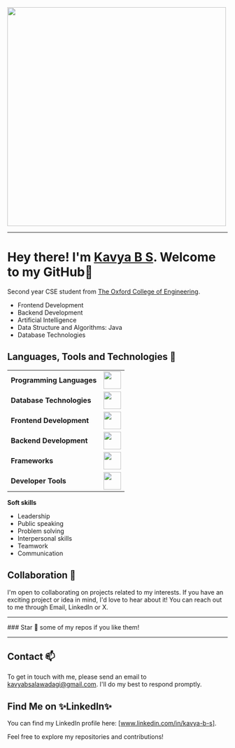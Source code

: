 
<img src="![image](https://github.com/user-attachments/assets/c53dffc7-7617-49b1-9515-ce366b328696)" width="500">


<hr>

# Hey there! I'm <a href = "www.linkedin.com/in/kavya-b-s">Kavya B S</a>. Welcome to my GitHub👋

Second year CSE student from [The Oxford College of Engineering](http://www.theoxford.edu/).


- Frontend Development
- Backend Development
- Artificial Intelligence
- Data Structure and Algorithms: Java
- Database Technologies

  
## Languages, Tools and Technologies 🚀 
<table>
	<tr>
	<td><strong>Programming Languages</strong></td>
	<td><img height=40 src = "https://skillicons.dev/icons?i=cpp,c,java&theme=dark"></td>
</tr>
<tr>
	<td><strong>Database Technologies</strong></td>
	<td><img height=40 src = "https://skillicons.dev/icons?i=mysql,postgresql,mongodb,firebase&theme=dark"></td>
</tr>
<tr>
	<td><strong>Frontend Development</strong></td>
	<td><img height=40 src = "https://skillicons.dev/icons?i=html,css,js,react,threejs" ></td>
</tr>
<tr>
	<td><strong>Backend Development</strong></td>
	<td><img height=40 src = "https://skillicons.dev/icons?i=nodejs,nextjs&theme=dark"></td>
</tr>
 
<tr>
	<td><strong>Frameworks</strong></td>
	<td><img height=40 src = "https://skillicons.dev/icons?i=postman,sass,tailwind&theme=dark"></td>
</tr>

<tr>
	<td><strong>Developer Tools</strong></td>
	<td><img height=40 src = "https://skillicons.dev/icons?i=git,github,gitlab,netlify,cloudflare&theme=dark"></td>
</tr>

</table>

<strong>
Soft skills
</strong>




- Leadership
- Public speaking
- Problem solving
- Interpersonal skills
- Teamwork
- Communication


## Collaboration 🤝

I'm open to collaborating on projects related to my interests. If you have an exciting project or idea in mind, I'd love to hear about it! You can reach out to me through Email, LinkedIn or X.
<hr>
### Star 🌟 some of my repos if you like them!
<hr>
</div>

## Contact 📫 

To get in touch with me, please send an email to [kavyabsalawadagi@gmail.com](mailto:your-email-address@gmail.com). I'll do my best to respond promptly.

## Find Me on ✨LinkedIn✨

You can find my LinkedIn profile here: [www.linkedin.com/in/kavya-b-s]. 

Feel free to explore my repositories and contributions!
